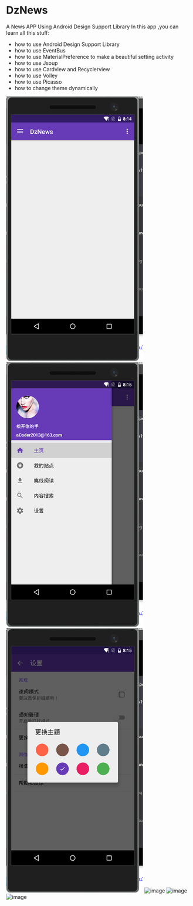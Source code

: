 # DzNews
A News APP Using Android Design Support Library
In this app ,you can learn all this stuff:
  +   how to use Android Design Support Library
  +   how to use EventBus
  +   how to use MaterialPreference to make a beautiful setting activity
  +   how to use Jsoup
  +   how to use Cardview  and Recyclerview 
  +   how to use Volley
  +   how to use Picasso
  +   how to change theme dynamically

![image](https://github.com/aCoder2013/DzNews/blob/master/screenshot/1.png)
![image](https://github.com/aCoder2013/DzNews/blob/master/screenshot/2.png)
![image](https://github.com/aCoder2013/DzNews/blob/master/screenshot/3.png)
![image](https://github.com/aCoder2013/DzNews/blob/master/screenshot/https://github.com/aCoder2013/DzNews/blob/master/screenshot/20150725101717.png.png)
![image](https://github.com/aCoder2013/DzNews/blob/master/screenshot/https://github.com/aCoder2013/DzNews/blob/master/screenshot/20150725101738.png.png)
![image](https://github.com/aCoder2013/DzNews/blob/master/screenshot/https://github.com/aCoder2013/DzNews/blob/master/screenshot/20150725101749.png.png)


